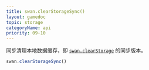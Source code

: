 ```yaml
---
title: swan.clearStorageSync()
layout: gamedoc
topic: storage
categoryName: api
priority: 09-10
---
```



同步清理本地数据缓存，即 [`swan.clearStorage`](/api/storage/clearStorage/) 的同步版本。

```js
swan.clearStorageSync()
```